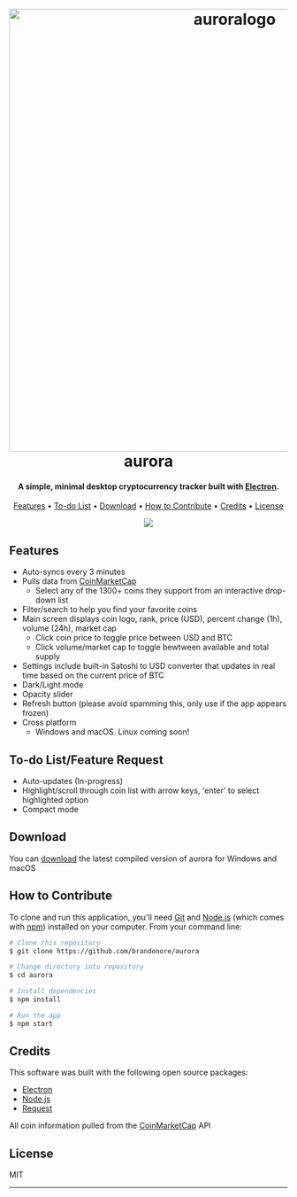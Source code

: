 <h1 align="center">
  <br>
  <img src="https://raw.githubusercontent.com/brandonore/aurora/master/assets/logo.png" alt="auroralogo" width="800">
  <br>
  aurora
  <br>
</h1>

<h4 align="center">A simple, minimal desktop cryptocurrency tracker built with <a href="http://electron.atom.io" target="_blank">Electron</a>.</h4>

<p align="center">
  <a href="#features">Features</a> •
  <a href="#to-do-listfeature-request">To-do List</a> •
  <a href="#download">Download</a> •
  <a href="#how-to-contribute">How to Contribute</a> •
  <a href="#credits">Credits</a> •
  <a href="#license">License</a>
</p>

<p align="center">
<img src="https://raw.githubusercontent.com/brandonore/aurora/master/assets/aurora.gif">
</p>

## Features

* Auto-syncs every 3 minutes
* Pulls data from <a href="https://coinmarketcap.com">CoinMarketCap</a>
  - Select any of the 1300+ coins they support from an interactive drop-down list
* Filter/search to help you find your favorite coins  
* Main screen displays coin logo, rank, price (USD), percent change (1h), volume (24h), market cap
  - Click coin price to toggle price between USD and BTC
  - Click volume/market cap to toggle bewtween available and total supply
* Settings include built-in Satoshi to USD converter that updates in real time based on the current price of BTC
* Dark/Light mode
* Opacity slider
* Refresh button (please avoid spamming this, only use if the app appears frozen)
* Cross platform
  - Windows and macOS. Linux coming soon!

## To-do List/Feature Request

* Auto-updates (In-progress)
* Highlight/scroll through coin list with arrow keys, 'enter' to select highlighted option
* Compact mode
  
## Download

You can [download](https://github.com/brandonore/aurora/releases/tag/v1.0.0) the latest compiled version of aurora for Windows and macOS

## How to Contribute

To clone and run this application, you'll need [Git](https://git-scm.com) and [Node.js](https://nodejs.org/en/download/) (which comes with [npm](http://npmjs.com)) installed on your computer. From your command line:

```bash
# Clone this repository
$ git clone https://github.com/brandonore/aurora

# Change directory into repository
$ cd aurora

# Install dependencies
$ npm install

# Run the app
$ npm start
```

## Credits

This software was built with the following open source packages:

- [Electron](http://electronjs.org)
- [Node.js](https://nodejs.org/)
- [Request](https://www.npmjs.com/package/request)

All coin information pulled from the <a href="https://coinmarketcap.com/api/">CoinMarketCap</a> API

## License

MIT

---
